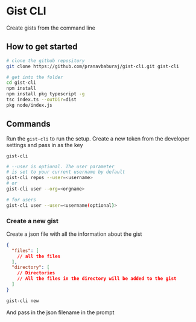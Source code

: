 # Gist CLI

Create gists from the command line

## How to get started

```sh
# clone the github repository
git clone https://github.com/pranavbaburaj/gist-cli.git gist-cli

# get into the folder
cd gist-cli
npm install
npm install pkg typescript -g
tsc index.ts --outDir=dist
pkg node/index.js
```

## Commands

Run the `gist-cli` to run the setup. Create a new token from the developer settings and pass in as the key

```
gist-cli
```

```sh
# --user is optional. The user parameter
# is set to your current username by default
gist-cli repos --user=<username>
# or
gist-cli user --org=<orgname>
```

```sh
# for users
gist-cli user --user=<username(optional)>
```

### Create a new gist

Create a json file with all the information about the gist

```json
{
  "files": [
    // all the files
  ],
  "directory": [
    // Directories
    // All the files in the directory will be added to the gist
  ]
}
```

```sh
gist-cli new
```

And pass in the json filename in the prompt
